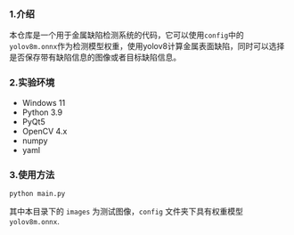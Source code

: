 ### 1.介绍
本仓库是一个用于金属缺陷检测系统的代码，它可以使用`config`中的`yolov8m.onnx`作为检测模型权重，使用yolov8计算金属表面缺陷，同时可以选择是否保存带有缺陷信息的图像或者目标缺陷信息。
### 2.实验环境
* Windows 11
* Python 3.9
* PyQt5
* OpenCV 4.x
* numpy
* yaml

### 3.使用方法
```shell
python main.py
```
其中本目录下的 `images` 为测试图像，`config` 文件夹下具有权重模型 `yolov8m.onnx`.
